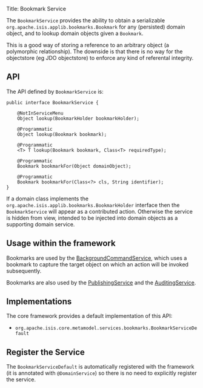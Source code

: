 Title: Bookmark Service

[//]: # (content copied to _user-guide_xxx)

The `BookmarkService` provides the ability to obtain a serializable `org.apache.isis.applib.bookmarks.Bookmark` for any (persisted) domain object, and to lookup domain objects given a `Bookmark`.

This is a good way of storing a reference to an arbitrary object (a polymorphic relationship).  The downside is that there is no way for the objectstore (eg JDO objectstore) to enforce any kind of referental integrity.


## API

The API defined by `BookmarkService` is:

    public interface BookmarkService {

        @NotInServiceMenu
        Object lookup(BookmarkHolder bookmarkHolder);

        @Programmatic
        Object lookup(Bookmark bookmark);

        @Programmatic
        <T> T lookup(Bookmark bookmark, Class<T> requiredType);

        @Programmatic
        Bookmark bookmarkFor(Object domainObject);

        @Programmatic
        Bookmark bookmarkFor(Class<?> cls, String identifier);
    }

If a domain class implements the `org.apache.isis.applib.bookmarks.BookmarkHolder` interface then the `BookmarkService` will appear as a contributed action.  Otherwise the service is hidden from view, intended to be injected into domain objects as a supporting domain service.


## Usage within the framework

Bookmarks are used by the [BackgroundCommandService](./background-service.html), which uses a bookmark to capture the target object on which an action will be invoked subsequently.

Bookmarks are also used by the [PublishingService](./publishing-service.html) and the [AuditingService](./auditing-service.html).


## Implementations

The core framework provides a default implementation of this API:

* `org.apache.isis.core.metamodel.services.bookmarks.BookmarkServiceDefault`


## Register the Service

The `BookmarkServiceDefault` is automatically registered with the framework (it is annotated with `@DomainService`) so there is no need to explicitly register the service.

